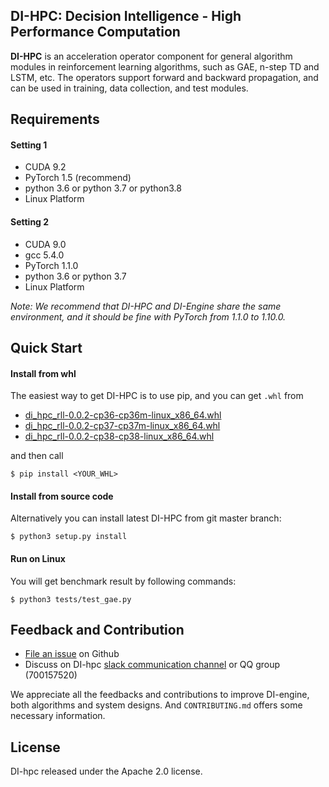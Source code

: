 ## DI-HPC: Decision Intelligence - High Performance Computation
**DI-HPC** is an acceleration operator component for general algorithm modules in reinforcement learning algorithms, such as GAE, n-step TD and LSTM, etc. The operators support forward and backward propagation, and can be used in training, data collection, and test modules.

## Requirements
#### Setting 1
* CUDA 9.2
* PyTorch 1.5 (recommend)
* python 3.6 or python 3.7 or python3.8
* Linux Platform

#### Setting 2
* CUDA 9.0
* gcc 5.4.0
* PyTorch 1.1.0
* python 3.6 or python 3.7
* Linux Platform

*Note: We recommend that DI-HPC and DI-Engine share the same environment, and it should be fine with PyTorch from 1.1.0 to 1.10.0.*

## Quick Start
#### Install from whl
The easiest way to get DI-HPC is to use pip, and you can get `.whl` from
* [di_hpc_rll-0.0.2-cp36-cp36m-linux_x86_64.whl](http://opendilab.org/download/DI-hpc/di_hpc_rll-0.0.2-cp36-cp36m-linux_x86_64.whl)
* [di_hpc_rll-0.0.2-cp37-cp37m-linux_x86_64.whl](http://opendilab.org/download/DI-hpc/di_hpc_rll-0.0.2-cp37-cp37m-linux_x86_64.whl)
* [di_hpc_rll-0.0.2-cp38-cp38-linux_x86_64.whl](http://opendilab.org/download/DI-hpc/di_hpc_rll-0.0.2-cp38-cp38-linux_x86_64.whl)

and then call
```
$ pip install <YOUR_WHL>
```

#### Install from source code
Alternatively you can install latest DI-HPC from git master branch:
```
$ python3 setup.py install
```

#### Run on Linux
You will get benchmark result by following commands:
```
$ python3 tests/test_gae.py
```
## Feedback and Contribution

- [File an issue](https://github.com/opendilab/DI-hpc/issues/new/choose) on Github
- Discuss on DI-hpc [slack communication channel](https://join.slack.com/t/opendilab/shared_invite/zt-v9tmv4fp-nUBAQEH1_Kuyu_q4plBssQ) or QQ group (700157520)

We appreciate all the feedbacks and contributions to improve DI-engine, both algorithms and system designs. And `CONTRIBUTING.md` offers some necessary information. 


## License
DI-hpc released under the Apache 2.0 license.
